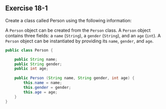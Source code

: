 ## Exercise 18-1

Create a class called Person using the following information:

A `Person` object can be created from the `Person` class.
A `Person` object contains three fields: a `name` (`String`), a `gender` (`String`), and an `age` (`int`).
A `Person` object can be instantiated by providing its `name`, `gender`, and `age`.

```java
public class Person {

    public String name;
    public String gender;
    public int age;
    
    public Person (String name, String gender, int age) {
        this.name = name;
        this.gender = gender;
        this.age = age;
    }
}
```
